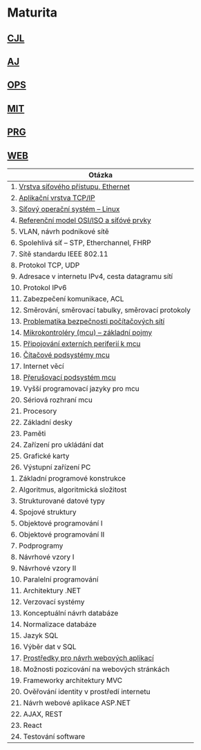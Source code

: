 # Maturita

## [CJL](./CJ.md)

## [AJ](./AJ.md)

## [OPS](./OPS.md)

## [MIT](./MIT.md)

## [PRG](./PRG.md)

## [WEB](./WEB.md)

| Otázka                                                             |
| ------------------------------------------------------------------ |
| 1. [Vrstva síťového přístupu, Ethernet](./OPS/L1.md)               |
| 2. [Aplikační vrstva TCP/IP](./OPS/L7.md)                          |
| 3. [Síťový operační systém – Linux](./OPS/Linux.md)                |
| 4. [Referenční model OSI/ISO a síťóvé prvky](./OPS/OSIISO.md)      |
| 5. VLAN, návrh podnikové sítě                                      |
| 6. Spolehlivá síť – STP, Etherchannel, FHRP                        |
| 7. Sítě standardu IEEE 802.11                                      |
| 8. Protokol TCP, UDP                                               |
| 9. Adresace v internetu IPv4, cesta datagramu sítí                 |
| 10. Protokol IPv6                                                  |
| 11. Zabezpečení komunikace, ACL                                    |
| 12. Směrování, směrovací tabulky, směrovací protokoly              |
| 13. [Problematika bezpečnosti počítačových sítí ](./OPS/hacker.md) |
| 14. [Mikrokontroléry (mcu) – základní pojmy](./MIT/MCU.md)         |
| 15. [Připojování externích periferií k mcu](./MIT/Periferie.md)    |
| 16. [Čítačové podsystémy mcu](./MIT/Citace.md)                     |
| 17. Internet věcí                                                  |
| 18. [Přerušovací podsystém mcu](./MIT/Preruseni.md)                |
| 19. Vyšší programovací jazyky pro mcu                              |
| 20. Sériová rozhraní mcu                                           |
| 21. Procesory                                                      |
| 22. Základní desky                                                 |
| 23. Paměti                                                         |
| 24. Zařízení pro ukládání dat                                      |
| 25. Grafické karty                                                 |
| 26. Výstupní zařízení PC                                           |
| 1. Základní programové konstrukce                                  |
| 2. Algoritmus, algoritmická složitost                              |
| 3. Strukturované datové typy                                       |
| 4. Spojové struktury                                               |
| 5. Objektové programování I                                        |
| 6. Objektové programování II                                       |
| 7. Podprogramy                                                     |
| 8. Návrhové vzory I                                                |
| 9. Návrhové vzory II                                               |
| 10. Paralelní programování                                         |
| 11. Architektury .NET                                              |
| 12. Verzovací systémy                                              |
| 13. Konceptuální návrh databáze                                    |
| 14. Normalizace databáze                                           |
| 15. Jazyk SQL                                                      |
| 16. Výběr dat v SQL                                                |
| 17. [Prostředky pro návrh webových aplikací](./WEB/HTML.md)        |
| 18. Možnosti pozicování na webových stránkách                      |
| 19. Frameworky architektury MVC                                    |
| 20. Ověřování identity v prostředí internetu                       |
| 21. Návrh webové aplikace ASP.NET                                  |
| 22. AJAX, REST                                                     |
| 23. React                                                          |
| 24. Testování software                                             |
